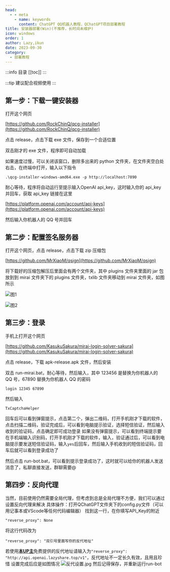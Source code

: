 ```yaml
---
head:
  - - meta
    - name: keywords
      content: ChatGPT QQ机器人教程，QChatGPT项目部署教程
title: 安装器部署(Win)(不推荐，长时间未维护)
icon: windows
order: 1
author: Lazy,ikun
date: 2023-09-30
category:
  - 部署教程
---
```

:::info 目录
[[toc]]
:::

:::tip 建议配合视频使用
<BiliBili bvid="BV14h4y1w7TC" />
:::


## 第一步：下载一键安装器

打开这个网页

[https://github.com/RockChinQ/qcg-installer](https://github.com/RockChinQ/qcg-installer)

点击 release，点击下载 exe 文件，保存到一个合适位置

双击刚才的 exe 文件，程序即可自动加载

如果速度过慢，可以关闭该窗口，删除多出来的 python 文件夹，在文件夹空白处右击，在终端中打开，输入以下指令

```terminal
.\qcg-installer-windows-amd64.exe -p http://localhost:7890
```

耐心等待，程序将自动运行至提示输入OpenAI api_key，这时输入你的 api_key 并回车，获取 api_key 链接在这里

[https://platform.openai.com/account/api-keys](https://platform.openai.com/account/api-keys)

然后输入你机器人的 QQ 号并回车

## 第二步：配置签名服务器

打开这个网页，点击 release，点击下载 zip 压缩包

[https://github.com/MrXiaoM/qsign](https://github.com/MrXiaoM/qsign)

将下载好的压缩包解压后里面会有两个文件夹，其中 plugins 文件夹里面的 jar 包放到到 mirai 文件夹下的 plugins 文件夹，txlib 文件夹移动到 mirai 文件夹，如图所示

![图1](https://s2.loli.net/2023/08/11/vH4u7jlYCt1iKEG.png)

![图2](https://s2.loli.net/2023/08/11/bC2ZapYwjMAErq4.png)

## 第三步：登录

手机上打开这个网页

[https://github.com/KasukuSakura/mirai-login-solver-sakura](https://github.com/KasukuSakura/mirai-login-solver-sakura)

点击 release，下载 apk-release.apk 文件，然后安装

双击 run-mirai.bat，耐心等待，然后输入，其中 123456 是替换为你机器人的 QQ 号，67890 替换为你机器人 QQ 的密码

```terminal
login 12345 67890
```

然后输入

```terminal
TxCaptchaHelper
```

回车后可以看到弹窗提示，点击第二个，弹出二维码，打开手机刚才下载的软件，点击扫描二维码，验证完成后，可以看到电脑提示验证，选择短信验证，然后输入收到的验证码，点击确定即可成功登录
如果没有弹窗提示，可以看到终端提示要在手机端输入识别码，打开手机刚才下载的软件，输入，验证通过后，可以看到电脑提示要发送短信验证码，输入` yes `后回车，然后输入手机收到的短信验证码，回车后就可以看到登录成功了

然后点击 run-bot.bat，可以看到提示登录成功了，这时就可以给你的机器人发送消息了，私聊直接发送，群聊需要@
## 第四步：反向代理

当然，目前使用仍然需要全局代理，但考虑到总是全局代理不方便，我们可以通过设置反向代理来解决
具体操作：打开QChatGPT文件夹下的config.py文件（可以用记事本或VScode等任何代码编辑器）
找到这一行，在你填写API_Key的附近
```
"reverse_proxy": None
```
将这行代码改为
```
"reverse_proxy": "双引号里面写你的反代地址"
```
若使用[**本UP主**](https://space.bilibili.com/407410594)免费提供的反代地址请输入为`"reverse_proxy": "http://api.openai.lazyshare.top/v1"`，反代地址不一定长久有效，且用且珍惜
设置完成后应是如图情况
![反代设置.jpg](https://s2.loli.net/2023/08/16/GeoiZCbLtfg3uqH.jpg)
然后记得保存，并重新运行run-bot


    